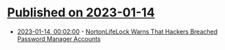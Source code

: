 # [Published on 2023-01-14](index.md)

* [2023-01-14, 00:02:00](https://it.slashdot.org/story/23/01/13/2146252/nortonlifelock-warns-that-hackers-breached-password-manager-accounts?utm_source=rss1.0mainlinkanon&utm_medium=feed) - [NortonLifeLock Warns That Hackers Breached Password Manager Accounts](https://it.slashdot.org/story/23/01/13/2146252/nortonlifelock-warns-that-hackers-breached-password-manager-accounts?utm_source=rss1.0mainlinkanon&utm_medium=feed)

